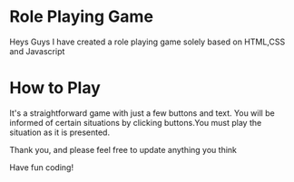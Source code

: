 # Role Playing Game
<p>Heys Guys I have created a role playing game solely based on HTML,CSS and Javascript</p>

# How to Play
<p>It's a straightforward game with just a few buttons and text. You will be informed of certain situations by clicking buttons.You must play the situation as it is presented.</p>
<p>Thank you, and please feel free to update anything you think</p>
<p>Have fun coding!</p>
